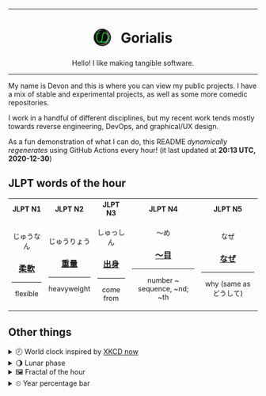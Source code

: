 ***

<h1 align="center">
<sub>
    <img src="readme/resources/avatar.png" height="36">
</sub>
&nbsp;
Gorialis
</h1>
<p align="center">
Hello! I like making tangible software.
</p>

***

My name is Devon and this is where you can view my public projects. I have a mix of stable and experimental projects, as well as some more comedic repositories.

I work in a handful of different disciplines, but my recent work tends mostly towards reverse engineering, DevOps, and graphical/UX design.

As a fun demonstration of what I can do, this README *dynamically regenerates* using GitHub Actions every hour! (it last updated at **20:13 UTC, 2020-12-30**)

<h2>JLPT words of the hour</h2>
<table>
    <tr>
        <th>JLPT N1</th>
        <th>JLPT N2</th>
        <th>JLPT N3</th>
        <th>JLPT N4</th>
        <th>JLPT N5</th>
    </tr>
    <tr>
        <td>
            <p align="center">じゅうなん</p>
            <h3 align="center"><b><a href="https://jisho.org/search/%E6%9F%94%E8%BB%9F">柔軟</a></b></h3>
            <hr>
            <p align="center">flexible</p>
        </td>
        <td>
            <p align="center">じゅうりょう</p>
            <h3 align="center"><b><a href="https://jisho.org/search/%E9%87%8D%E9%87%8F">重量</a></b></h3>
            <hr>
            <p align="center">heavyweight</p>
        </td>
        <td>
            <p align="center">しゅっしん</p>
            <h3 align="center"><b><a href="https://jisho.org/search/%E5%87%BA%E8%BA%AB">出身</a></b></h3>
            <hr>
            <p align="center">come from</p>
        </td>
        <td>
            <p align="center">～め</p>
            <h3 align="center"><b><a href="https://jisho.org/search/%EF%BD%9E%E7%9B%AE">～目</a></b></h3>
            <hr>
            <p align="center">number ~ sequence,<wbr> ~nd;<br> ~th</p>
        </td>
        <td>
            <p align="center">なぜ</p>
            <h3 align="center"><b><a href="https://jisho.org/search/%E3%81%AA%E3%81%9C">なぜ</a></b></h3>
            <hr>
            <p align="center">why (same as どうして)</p>
        </td>
    </tr>
</table>

<h2>Other things</h2>
<details>
<summary>🕗  World clock inspired by <a href="https://xkcd.com/now">XKCD now</a></summary>

> <img src="generated/now.png" width="512">

</details>
<details>
<summary>🌖 Lunar phase</summary>

The moon is approximately 56.78% through its phase (Waning Gibbous).

</details>
<details>
<summary>&#x1f5bc; Fractal of the hour</summary>

> <img src="generated/fractal.png" width="512">

</details>
<details>
<summary>&#x23f2; Year percentage bar</summary>
<pre><code>2020 [███████████████████▁] 99.68%</code></pre>
</details>
